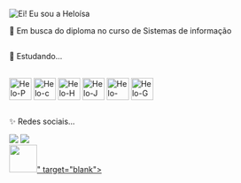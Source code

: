 ![Ei! Eu sou a Heloísa](https://github.com/HeloisaLouzada/HeloisaLouzada/assets/129389739/f2c529ba-cd52-4081-8160-0a43180f9973)

🔭 Em busca do diploma no curso de Sistemas de informação

  ##
  
🌱 Estudando...
<div style="display: inline_block"><br>
  
  <img align="center" alt="Helo-P" height="40" width="40" src="https://cdn.jsdelivr.net/gh/devicons/devicon@latest/icons/python/python-original.svg" /> 
  <img align="center" alt="Helo-c" height="40" width="40" src="https://cdn.jsdelivr.net/gh/devicons/devicon@latest/icons/c/c-original.svg"> 
  <img align="center" alt="Helo-H" height="40" width="40" src="https://cdn.jsdelivr.net/gh/devicons/devicon@latest/icons/html5/html5-original.svg" />
  <img align="center" alt="Helo-J" height="40" width="40" src="https://cdn.jsdelivr.net/gh/devicons/devicon@latest/icons/java/java-original.svg" />
  <img align="center" alt="Helo-PG" height="40" width="40" src="https://cdn.jsdelivr.net/gh/devicons/devicon@latest/icons/postgresql/postgresql-original.svg" /> 
  <img align="center" alt="Helo-G" height="40" width="40" src="https://cdn.jsdelivr.net/gh/devicons/devicon@latest/icons/github/github-original.svg" /> 

    
</div>   

 ##
    
✨ Redes sociais...
<div>
  
  <a href="https://www.instagram.com/heloisa.louzada?utm_source=ig_web_button_share_sheet&igsh=ZDNlZDc0MzIxNw==" target=" blank"><img src="https://img.shields.io/badge/Instagram-E4405F?style=for-the-badge&logo=instagram&logoColor=white" target="blank"></a> 
  <a href="https://www.linkedin.com/in/helo%C3%ADsa-louzada-borchardt-gomes-1b8417229" target=" blank"><img src="https://img.shields.io/badge/LinkedIn-0077B5?style=for-the-badge&logo=linkedin&logoColor=white" target="blank"></a>  
  <a href="http://lattes.cnpq.br/8606110333781911" target=" blank"><img src="http://www.w3.org/2000/svg" x="0px" y="0px" width="50" height="50" viewBox="0 0 172 172" style=" fill:#26e07f;"><g fill="none" fill-rule="nonzero" stroke="none" stroke-width="1" stroke-linecap="butt" stroke-linejoin="miter" stroke-miterlimit="10" stroke-dasharray="" stroke-dashoffset="0" font-family="none" font-weight="none" font-size="none" text-anchor="none" style="mix-blend-mode: normal"><path d="M0,172v-172h172v172z" fill="none"></path><g fill="#1fb141"><path d="M21.5,21.5v129h64.5v-32.25v-64.5v-32.25zM86,53.75c0,17.7805 14.4695,32.25 32.25,32.25c17.7805,0 32.25,-14.4695 32.25,-32.25c0,-17.7805 -14.4695,-32.25 -32.25,-32.25c-17.7805,0 -32.25,14.4695 -32.25,32.25zM118.25,86c-17.7805,0 -32.25,14.4695 -32.25,32.25c0,17.7805 14.4695,32.25 32.25,32.25c17.7805,0 32.25,-14.4695 32.25,-32.25c0,-17.7805 -14.4695,-32.25 -32.25,-32.25z"></path></g></g></svg>" target="blank"></a>  
 
</div> 
